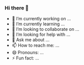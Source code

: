 ### Hi there 👋
- 🔭 I’m currently working on ...
- 🌱 I’m currently learning ...
- 👯 I’m looking to collaborate on ...
- 🤔 I’m looking for help with ...
- 💬 Ask me about ...
- 📫 How to reach me: ...
- 😄 Pronouns: ...
- ⚡ Fun fact: ...

<!--
**devanshu0605/devanshu0605** is a ✨ _special_ ✨ repository because its `README.md` (this file) appears on your GitHub profile.

Here are some ideas to get you started:


-->
